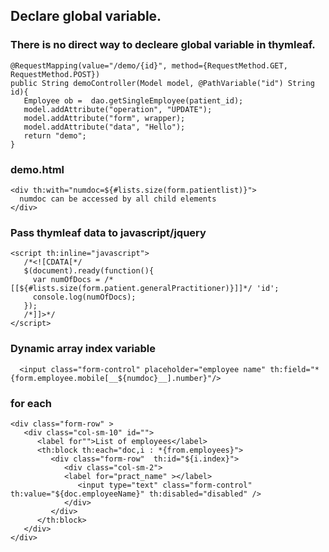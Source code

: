 ## Declare global variable.
### There is no direct way to decleare global variable in thymleaf.

```
@RequestMapping(value="/demo/{id}", method={RequestMethod.GET, RequestMethod.POST})
public String demoController(Model model, @PathVariable("id") String id){
   Employee ob =  dao.getSingleEmployee(patient_id);
   model.addAttribute("operation", "UPDATE");
   model.addAttribute("form", wrapper);
   model.addAttribute("data", "Hello");
   return "demo";
}
```
### demo.html
```
<div th:with="numdoc=${#lists.size(form.patientlist)}">
  numdoc can be accessed by all child elements 
</div>
```

### Pass thymleaf data to javascript/jquery

```
<script th:inline="javascript">
   /*<![CDATA[*/
   $(document).ready(function(){
     var numOfDocs = /*[[${#lists.size(form.patient.generalPractitioner)}]]*/ 'id';
     console.log(numOfDocs);
   });
   /*]]>*/	
</script>
```

### Dynamic array index variable
```
  <input class="form-control" placeholder="employee name" th:field="*{form.employee.mobile[__${numdoc}__].number}"/>
```

### for each 
```
<div class="form-row" >
   <div class="col-sm-10" id="">
      <label for"">List of employees</label>
      <th:block th:each="doc,i : *{from.employees}">
         <div class="form-row"  th:id="${i.index}">
            <div class="col-sm-2">
            <label for="pract_name" ></label>
               <input type="text" class="form-control" th:value="${doc.employeeName}" th:disabled="disabled" />
            </div>
         </div>
      </th:block>
   </div>
</div>
```
